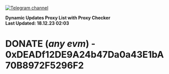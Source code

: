 [![Telegram channel](https://img.shields.io/endpoint?url=https://runkit.io/damiankrawczyk/telegram-badge/branches/master?url=https://t.me/n4z4v0d)](https://t.me/n4z4v0d) 

**Dynamic Updates Proxy List with Proxy Checker**  
**Last Updated: 18.12.23 02:03**

# DONATE (_any evm_) - 0xDEADf12DE9A24b47Da0a43E1bA70B8972F5296F2
